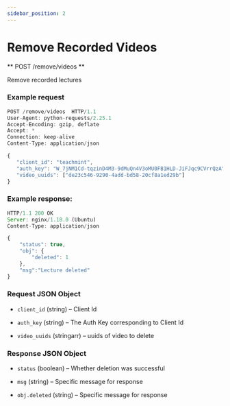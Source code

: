 ```yaml
---
sidebar_position: 2
---
```


# Remove Recorded Videos

** POST /remove/videos **

Remove recorded lectures

### Example request


```js
POST /remove/videos  HTTP/1.1
User-Agent: python-requests/2.25.1
Accept-Encoding: gzip, deflate
Accept: *
Connection: keep-alive
Content-Type: application/json

{
   "client_id": "teachmint",
   "auth_key": "W_7jNM1Cd-tqzinD4M3-9dMuQn4V3oMU0FB1HLD-JiFJqc9CVrrQzA",
   "video_uuids": ["de23c546-9290-4add-bd58-20cf8a1ed29b"]
}
```

### Example response:

```js
HTTP/1.1 200 OK
Server: nginx/1.18.0 (Ubuntu)
Content-Type: application/json

{
    "status": true,
    "obj": {
        "deleted": 1
    },
    "msg":"Lecture deleted"
}
```

### Request JSON Object

- `client_id` (string) – Client Id

- `auth_key` (string) – The Auth Key corresponding to Client Id

- `video_uuids` (stringarr) – uuids of video to delete

### Response JSON Object

- `status` (boolean) – Whether deletion was successful

- `msg` (string) – Specific message for response

- `obj.deleted` (string) – Specific message for response